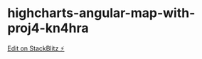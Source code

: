 # highcharts-angular-map-with-proj4-kn4hra

[Edit on StackBlitz ⚡️](https://stackblitz.com/edit/highcharts-angular-map-with-proj4-kn4hra)